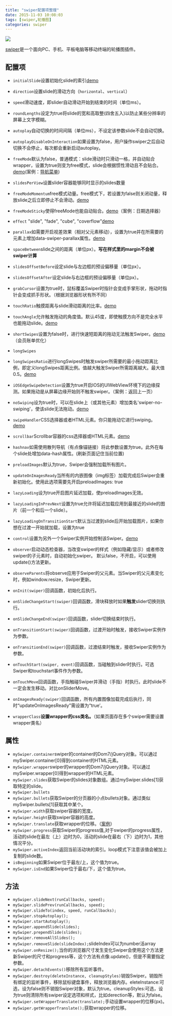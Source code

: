 ```yaml
---
title: "swiper配置项整理"
date: 2015-11-03 10:08:03
tags: [swiper,轮播图]
categories: swiper
---
```


![](/images/2015/swiper.png)

[swiper](https://github.com/nolimits4web/swiper/)是一个面向PC、手机、平板电脑等移动终端的轮播图插件。

<!--more-->

## 配置项

+ `initialSlide`设置初始化slide的索引[demo](http://www.swiper.com.cn/api/basic/2014/1217/42.html)
+ `direction`设置slide的滑动方向（`horizontal`、`vertical`）
+ `speed`滑动速度，即slider自动滑动开始到结束的时间（单位ms）。
+ `roundLengths`设定为true将slide的宽和高取整(四舍五入)以防止某些分辨率的屏幕上文字模糊。
+ `autoplay`自动切换的时间间隔（单位ms），不设定该参数slide不会自动切换。
+ `autoplayDisableOnInteraction`如果设置为false，用户操作swiper之后自动切换不会停止，每次都会重新启动autoplay。
+ `freeMode`默认为false，普通模式：slide滑动时只滑动一格，并自动贴合wrapper，设置为true则变为free模式，slide会根据惯性滑动且不会贴合。[demo](http://www.swiper.com.cn/api/freemode/2014/1217/44.html)(案例：[导航菜单](http://newboys.test.yoho.cn/))
+ `slidesPerView`设置slider容器能够同时显示的slides数量
+ `freeModeMomentum`free模式动量。free模式下，若设置为false则关闭动量，释放slide之后立即停止不会滑动。[demo](http://www.swiper.com.cn/api/freemode/2014/1217/45.html)
+ `freeModeSticky`使得freeMode也能自动贴合。[demo](http://www.swiper.com.cn/api/freemode/2015/0506/276.html)（案例：日期选择器）
+ `effect` "slide", "fade", "cube", "coverflow"[demo](http://www.swiper.com.cn/api/Effects/2015/0308/193.html)
+ `parallax`如需要开启视差效果（相对父元素移动），设置为true并在所需要的元素上增加data-swiper-parallax属性。[demo](http://www.swiper.com.cn/api/basic/2015/0308/197.html)
+ `spaceBetween`slide之间的距离（单位px）。**写在样式里的margin不会被swiper计算**
+ `slidesOffsetBefore`设定slide与左边框的预设偏移量（单位px）。
+ `slidesOffsetAfter`设定slide与右边框的预设偏移量（单位px）。
+ `grabCursor`设置为true时，鼠标覆盖Swiper时指针会变成手掌形状，拖动时指针会变成抓手形状。（根据浏览器形状有所不同）
+ `touchRatio`触摸距离与slide滑动距离的比率。[demo](http://www.swiper.com.cn/api/touch/2014/1217/55.html)
+ `touchAngle`允许触发拖动的角度值。默认45度，即使触摸方向不是完全水平也能拖动slide。[demo](http://www.swiper.com.cn/api/touch/2015/0308/201.html)
+ `shortSwipes`设置为false时，进行快速短距离的拖动无法触发Swiper。[demo](http://www.swiper.com.cn/api/touch/2014/1217/60.html)（会员账单优化）
+ `longSwipes`
+ `longSwipesRatio`进行longSwipes时触发swiper所需要的最小拖动距离比例，即定义longSwipes距离比例。值越大触发Swiper所需距离越大。最大值0.5。[demo](http://www.swiper.com.cn/api/touch/2014/1217/61.html)
+ `iOSEdgeSwipeDetection`设置为true开启IOS的UIWebView环境下的边缘探测。如果拖动是从屏幕边缘开始则不触发swiper。（案例：返回上一页）
+ `noSwiping`设为true时，可以在slide上（或其他元素）增加类名'swiper-no-swiping'，使该slide无法拖动。[demo](http://www.swiper.com.cn/api/Swiping/2014/1217/39.html)
+ `swipeHandler`CSS选择器或者HTML元素。你只能拖动它进行swiping。[demo](http://www.swiper.com.cn/api/Swiping/2015/0308/208.html)
+ `scrollbar`Scrollbar容器的css选择器或HTML元素。[demo](http://www.swiper.com.cn/api/scrollbar/2015/0204/183.html)
+ `hashnav`如需使用散列导航（有点像锚链接）将此参数设置为true。此外在每个slide处增加data-hash属性。(刷新页面记住当前位置)

+ `preloadImages`默认为true，Swiper会强制加载所有图片。
+ `updateOnImagesReady`当所有的内嵌图像（img标签）加载完成后Swiper会重新初始化。使用此选项需要先开启preloadImages: true
+ `lazyLoading`设为true开启图片延迟加载，使preloadImages无效。
+ `lazyLoadingInPrevNext`设置为true允许将延迟加载应用到最接近的slide的图片（前一个和后一个slide）。
+ `lazyLoadingOnTransitionStart`默认当过渡到slide后开始加载图片，如果你想在过渡一开始就加载，设置为true

+ `control`设置为另外一个Swiper实例开始控制该Swiper。[demo](http://www.swiper.com.cn/api/Controller/2015/0308/216.html)
+ `observer`启动动态检查器，当改变swiper的样式（例如隐藏/显示）或者修改swiper的子元素时，自动初始化swiper。
默认false，不开启，可以使用update()方法更新。
+ `observeParents`将observe应用于Swiper的父元素。当Swiper的父元素变化时，例如window.resize，Swiper更新。

+ `onInit(swiper)`回调函数，初始化后执行。
+ `onSlideChangeStart(swiper)`回调函数，滑块释放时如果**触发**slider切换则执行。
+ `onSlideChangeEnd(swiper)`回调函数，slider切换结束时执行。
+ `onTransitionStart(swiper)`回调函数，过渡开始时触发，接收Swiper实例作为参数。
+ `onTransitionEnd(swiper)`回调函数，过渡结束时触发，接收Swiper实例作为参数。
+ `onTouchStart(swiper, event)`回调函数，当碰触到slider时执行。可选Swiper和touchstart事件作为参数。
+ `onTouchMove`回调函数，手指触碰Swiper并滑动（手指）时执行。此时slide不一定会发生移动。对比onSliderMove。
+ `onImagesReady(swiper)`回调函数，所有内置图像加载完成后执行，同时“updateOnImagesReady”需设置为“true’。

+ `wrapperClass`**设置wrapper的css类名。**（如果页面存在多个swiper需要设置wrapper类名）

## 属性

+ `mySwiper.container`swiper的container的Dom7/jQuery对象。可以通过mySwiper.container[0]得到container的HTML元素。
+ `mySwiper.wrapper`swiper的wrapper的Dom7/jQuery对象。可以通过mySwiper.wrapper[0]得到wrapper的HTML元素。
+ `mySwiper.slides`获取Swiper的slides对象数组。通过mySwiper.slides[1]获取特定的slide。
+ `mySwiper.bullets`
+ `mySwiper.bullets`获取Swiper的分页器的小点bullets对象。通过类似mySwiper.bullets[1]获取其中某个。
+ `mySwiper.width`获取swiper容器的宽度。
+ `mySwiper.height`获取swiper容器的高度。
+ `mySwiper.translate`获取wrapper的位移。（[案例](http://newgirls.test.yoho.cn/)）
+ `mySwiper.progress`获取Swiper的progress值,对于swiper的progress属性，活动的slide在最左（上）边时为0，活动的slide在最右（下）边时为1，其他情况平分。
+ `mySwiper.activeIndex`返回当前活动块的索引。loop模式下注意该值会被加上复制的slide数。
+ `isBeginning`如果Swiper位于最左/上，这个值为true。
+ `mySwiper.isEnd`如果Swiper位于最右/下，这个值为true。

## 方法

+ `mySwiper.slideNext(runCallbacks, speed);`
+ `mySwiper.slidePrev(runCallbacks, speed);`
+ `mySwiper.slideTo(index, speed, runCallbacks);`
+ `mySwiper.stopAutoplay();`
+ `mySwiper.startAutoplay();`
+ `mySwiper.appendSlide(slides);`
+ `mySwiper.prependSlide(slides);`
+ `mySwiper.removeAllSlides();`
+ `mySwiper.removeSlide(slideIndex);`slideIndex可以为number活array
+ `mySwiper.onResize();`当你的浏览器尺寸发生变化Swiper会使用这个方法更新Swiper的尺寸和progress等，这个方法有点像.update()，但是不需要指定参数。
+ `mySwiper.detachEvents()`移除所有监听事件。
+ `mySwiper.destroy(deleteInstance, cleanupStyles)`销毁Swiper。销毁所有绑定的监听事件，移除鼠标键盘事件，释放浏览器内存。eleteInstance:可选，设为false则不销毁Swiper对象，默认为true。cleanupStyles:可选，设为true则清除所有swiper设定选项和样式，比如derection等，默认为false。
+ `mySwiper.setWrapperTranslate(translate);`手动设置wrapper的位移(px)。
+ `mySwiper.getWrapperTranslate();`获取wrapper的位移。
